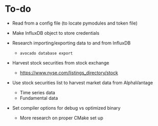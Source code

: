 # To-do
- Read from a config file (to locate pymodules and token file)

- Make InfluxDB object to store credentials

- Research importing/exporting data to and from InfluxDB
    - `avocado database export`

- Harvest stock securities from stock exchange
    - https://www.nyse.com/listings_directory/stock
- Use stock securities list to harvest market data from AlphaVantage
    - Time series data
    - Fundamental data

- Set compiler options for debug vs optimized binary
    - More research on proper CMake set up

